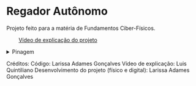 # Regador Autônomo
Projeto feito para a matéria de Fundamentos Ciber-Físicos.

&emsp;&emsp; [Vídeo de explicação do projeto](https://www.youtube.com/watch?v=j0qeCLzuufM)

<details>
<summary>Pinagem</summary>

  #### OBS: O projeto tem duas "linhas" 5v (positivo) e uma GND (negativo)
  Por que? A mini bombinha de agua submersível é uma "fominha" de energia, então quando ela é ligada na linha 5v principal do arduino e dos outros componentes ela pode causar vários tipos de intabilidade e problemas diferentes. 
  #### Logo: 
  * Quando for escrito "5V L1" (5V linha 1) significa que o componente está ligado na linha positiva do arduino, alimentado pelo cabo que liga o arduino.
  * Quando for escrito "5V L2" (5V linha 2) significa que o componente está ligado na segunda linha positiva, alimentada pela placa solar e pela bateria.
  
  
#### Sensor de Umidade

Sensor | Ligação
:--------- | :------
`VCC` | `5V L1`
`AOUT` | `A0`
`GND` | `GND`

#### LDR1 (Usanod o K853518)

Sensor | Ligação
:--------- | :------
`VCC` | `5V L1`
`OUT` | `A1`
`GND` | `GND`

#### LDR2 (Usanod o K853518)

Sensor | Ligação
:--------- | :------
`VCC` | `5V L1`
`AOUT` | `A2`
`GND` | `GND`

#### Servo Motor

Sensor | Ligação
:--------- | :------
`VCC` | `5V L1`
`OUT` | `3`
`GND` | `GND`

#### Relé (bomba)

Sensor | Ligação
:--------- | :------
`IN` | `8`
`GND` | `GND`
`VCC` | `5V L1`
`COM` | `5V L2`
`NO` | `+ Bomba`

#### Bomba

Bomba | Ligação
:--------- | :------
`Positivo` | `NO (relé)`
`Negativo` | `GND`

</details>

Créditos: 
Código: Larissa Adames Gonçalves
Vídeo de explicação: Luis Quintiliano
Desenvolvimento do projeto (físico e digital): Larissa Adames Gonçalves

